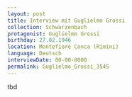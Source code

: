 ```yaml
---
layout: post
title: Interview mit Guglielmo Grossi
collection: Schwarzenbach
protagonist: Guglielmo Grossi
birthday: 27.02.1946
location: Montefiore Conca (Rimini)
language: Deutsch
interviewDate: 00-00-0000
permalink: Guglielmo_Grossi_3545
---
```

tbd